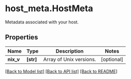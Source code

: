 # host_meta.HostMeta

Metadata associated with your host.
## Properties
Name | Type | Description | Notes
------------ | ------------- | ------------- | -------------
**nix_v** | **[str]** | Array of Unix versions. | [optional] 

[[Back to Model list]](README.md#documentation-for-models) [[Back to API list]](README.md#documentation-for-api-endpoints) [[Back to README]](README.md)


